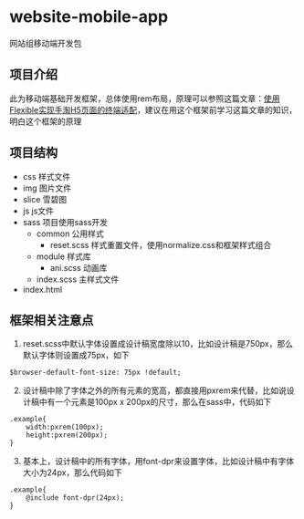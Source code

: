 # website-mobile-app
网站组移动端开发包

## 项目介绍

此为移动端基础开发框架，总体使用rem布局，原理可以参照这篇文章：<a href="http://www.w3cplus.com/mobile/lib-flexible-for-html5-layout.html">使用Flexible实现手淘H5页面的终端适配</a>，建议在用这个框架前学习这篇文章的知识，明白这个框架的原理

## 项目结构

- css 样式文件
- img 图片文件
- slice 雪碧图
- js js文件
- sass 项目使用sass开发
    - common 公用样式
        - reset.scss 样式重置文件，使用normalize.css和框架样式组合
    - module 样式库
        - ani.scss 动画库
    - index.scss 主样式文件
- index.html

## 框架相关注意点

1. reset.scss中默认字体设置成设计稿宽度除以10，比如设计稿是750px，那么默认字体则设置成75px，如下
```
$browser-default-font-size: 75px !default;
```
2. 设计稿中除了字体之外的所有元素的宽高，都直接用pxrem来代替，比如说设计稿中有一个元素是100px x 200px的尺寸，那么在sass中，代码如下
```
.example{
    width:pxrem(100px);
    height:pxrem(200px);
}
```
3. 基本上，设计稿中的所有字体，用font-dpr来设置字体，比如设计稿中有字体大小为24px，那么代码如下
```
.example{
    @include font-dpr(24px);
}
```